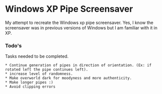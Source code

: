 # Windows XP Pipe Screensaver

My attempt to recreate the Windows xp pipe screensaver. Yes, I know the screensaver was in previous versions of Windows but I am familiar with it in XP.

### Todo's

Tasks needed to be completed.

```
* Continue generation of pipes in direction of orientation. (Ex: if rotated left the pipe continues left).
* increase level of randomness.
* Make overworld dark for moodyness and more authenticity. 
* Make longer pipes :)
* Avoid clipping errors
```
